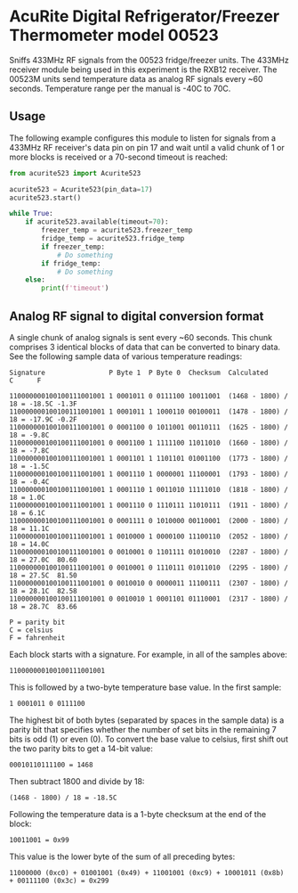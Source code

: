 # AcuRite Digital Refrigerator/Freezer Thermometer model 00523

Sniffs 433MHz RF signals from the 00523 fridge/freezer units. The 433MHz receiver module being used in this experiment is the RXB12 receiver. The 00523M units send temperature data as analog RF signals every ~60 seconds. Temperature range per the manual is -40C to 70C.

## Usage

The following example configures this module to listen for signals from a 
433MHz RF receiver's data pin on pin 17 and wait until a valid chunk of 1 or 
more blocks is received or a 70-second timeout is reached:

```python
from acurite523 import Acurite523

acurite523 = Acurite523(pin_data=17)
acurite523.start()

while True:
    if acurite523.available(timeout=70):
        freezer_temp = acurite523.freezer_temp
        fridge_temp = acurite523.fridge_temp
        if freezer_temp:
            # Do something
        if fridge_temp:
            # Do something
    else:
        print(f'timeout')
```

## Analog RF signal to digital conversion format

A single chunk of analog signals is sent every ~60 seconds. This chunk comprises 3 identical blocks of data that can be converted to binary data. See the following sample data of various temperature readings:

```
Signature                P Byte 1  P Byte 0  Checksum  Calculated           C      F

110000000100100111001001 1 0001011 0 0111100 10011001  (1468 - 1800) / 18 = -18.5C -1.3F
110000000100100111001001 1 0001011 1 1000110 00100011  (1478 - 1800) / 18 = -17.9C -0.2F
110000000100100111001001 0 0001100 0 1011001 00110111  (1625 - 1800) / 18 = -9.8C       
110000000100100111001001 0 0001100 1 1111100 11011010  (1660 - 1800) / 18 = -7.8C       
110000000100100111001001 1 0001101 1 1101101 01001100  (1773 - 1800) / 18 = -1.5C       
110000000100100111001001 1 0001110 1 0000001 11100001  (1793 - 1800) / 18 = -0.4C       
110000000100100111001001 1 0001110 1 0011010 11111010  (1818 - 1800) / 18 = 1.0C        
110000000100100111001001 1 0001110 0 1110111 11010111  (1911 - 1800) / 18 = 6.1C        
110000000100100111001001 0 0001111 0 1010000 00110001  (2000 - 1800) / 18 = 11.1C       
110000000100100111001001 1 0010000 1 0000100 11100110  (2052 - 1800) / 18 = 14.0C       
110000000100100111001001 0 0010001 0 1101111 01010010  (2287 - 1800) / 18 = 27.0C  80.60
110000000100100111001001 0 0010001 0 1110111 01011010  (2295 - 1800) / 18 = 27.5C  81.50
110000000100100111001001 0 0010010 0 0000011 11100111  (2307 - 1800) / 18 = 28.1C  82.58
110000000100100111001001 0 0010010 1 0001101 01110001  (2317 - 1800) / 18 = 28.7C  83.66

P = parity bit
C = celsius
F = fahrenheit
```

Each block starts with a signature. For example, in all of the samples above:

```
110000000100100111001001
```

This is followed by a two-byte temperature base value. In the first sample:

```
1 0001011 0 0111100
```

The highest bit of both bytes (separated by spaces in the sample data) is a parity bit that specifies whether the number of set bits in the remaining 7 bits is odd (1) or even (0). To convert the base value to celsius, first shift out the two parity bits to get a 14-bit value:

```
00010110111100 = 1468
```

Then subtract 1800 and divide by 18:

```
(1468 - 1800) / 18 = -18.5C
```

Following the temperature data is a 1-byte checksum at the end of the block:

```
10011001 = 0x99
```

This value is the lower byte of the sum of all preceding bytes:

```
11000000 (0xc0) + 01001001 (0x49) + 11001001 (0xc9) + 10001011 (0x8b) + 00111100 (0x3c) = 0x299
```
